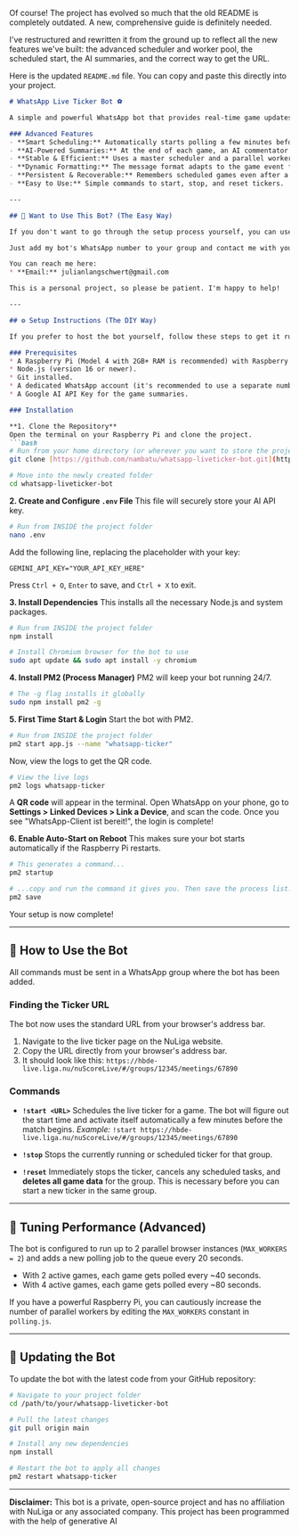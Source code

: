 Of course\! The project has evolved so much that the old README is completely outdated. A new, comprehensive guide is definitely needed.

I've restructured and rewritten it from the ground up to reflect all the new features we've built: the advanced scheduler and worker pool, the scheduled start, the AI summaries, and the correct way to get the URL.

Here is the updated `README.md` file. You can copy and paste this directly into your project.

````markdown
# WhatsApp Live Ticker Bot ⚽

A simple and powerful WhatsApp bot that provides real-time game updates from a [liga.nu](http://liga.nu) live ticker directly into your WhatsApp groups. Perfect for keeping your team or friends updated when they can't watch the game!

### Advanced Features
- **Smart Scheduling:** Automatically starts polling a few minutes before the scheduled game time to save resources.
- **AI-Powered Summaries:** At the end of each game, an AI commentator provides a witty, slightly sarcastic, and personalized summary of the match.
- **Stable & Efficient:** Uses a master scheduler and a parallel worker pool to handle multiple games at once without overloading the system.
- **Dynamic Formatting:** The message format adapts to the game event for maximum readability.
- **Persistent & Recoverable:** Remembers scheduled games even after a bot restart.
- **Easy to Use:** Simple commands to start, stop, and reset tickers.

---

## 🤝 Want to Use This Bot? (The Easy Way)

If you don't want to go through the setup process yourself, you can use the bot that I host on my personal Raspberry Pi.

Just add my bot's WhatsApp number to your group and contact me with your group's name and the game you want to follow. I'll start the ticker for you!

You can reach me here:
* **Email:** julianlangschwert@gmail.com

This is a personal project, so please be patient. I'm happy to help!

---

## ⚙️ Setup Instructions (The DIY Way)

If you prefer to host the bot yourself, follow these steps to get it running on a Raspberry Pi.

### Prerequisites
* A Raspberry Pi (Model 4 with 2GB+ RAM is recommended) with Raspberry Pi OS.
* Node.js (version 16 or newer).
* Git installed.
* A dedicated WhatsApp account (it's recommended to use a separate number).
* A Google AI API Key for the game summaries.

### Installation

**1. Clone the Repository**
Open the terminal on your Raspberry Pi and clone the project.
```bash
# Run from your home directory (or wherever you want to store the project)
git clone [https://github.com/nambatu/whatsapp-liveticker-bot.git](https://github.com/nambatu/whatsapp-liveticker-bot.git)

# Move into the newly created folder
cd whatsapp-liveticker-bot
````

**2. Create and Configure `.env` File**
This file will securely store your AI API key.

```bash
# Run from INSIDE the project folder
nano .env
```

Add the following line, replacing the placeholder with your key:

```
GEMINI_API_KEY="YOUR_API_KEY_HERE"
```

Press `Ctrl + O`, `Enter` to save, and `Ctrl + X` to exit.

**3. Install Dependencies**
This installs all the necessary Node.js and system packages.

```bash
# Run from INSIDE the project folder
npm install

# Install Chromium browser for the bot to use
sudo apt update && sudo apt install -y chromium
```

**4. Install PM2 (Process Manager)**
PM2 will keep your bot running 24/7.

```bash
# The -g flag installs it globally
sudo npm install pm2 -g
```

**5. First Time Start & Login**
Start the bot with PM2.

```bash
# Run from INSIDE the project folder
pm2 start app.js --name "whatsapp-ticker"
```

Now, view the logs to get the QR code.

```bash
# View the live logs
pm2 logs whatsapp-ticker
```

A **QR code** will appear in the terminal. Open WhatsApp on your phone, go to **Settings \> Linked Devices \> Link a Device**, and scan the code. Once you see "WhatsApp-Client ist bereit\!", the login is complete\!

**6. Enable Auto-Start on Reboot**
This makes sure your bot starts automatically if the Raspberry Pi restarts.

```bash
# This generates a command...
pm2 startup

# ...copy and run the command it gives you. Then save the process list.
pm2 save
```

Your setup is now complete\!

-----

## 🤖 How to Use the Bot

All commands must be sent in a WhatsApp group where the bot has been added.

### Finding the Ticker URL

The bot now uses the standard URL from your browser's address bar.

1.  Navigate to the live ticker page on the NuLiga website.
2.  Copy the URL directly from your browser's address bar.
3.  It should look like this: `https://hbde-live.liga.nu/nuScoreLive/#/groups/12345/meetings/67890`

### Commands

  * **`!start <URL>`**
    Schedules the live ticker for a game. The bot will figure out the start time and activate itself automatically a few minutes before the match begins.
    *Example:* `!start https://hbde-live.liga.nu/nuScoreLive/#/groups/12345/meetings/67890`

  * **`!stop`**
    Stops the currently running or scheduled ticker for that group.

  * **`!reset`**
    Immediately stops the ticker, cancels any scheduled tasks, and **deletes all game data** for the group. This is necessary before you can start a new ticker in the same group.

-----

## 🔧 Tuning Performance (Advanced)

The bot is configured to run up to 2 parallel browser instances (`MAX_WORKERS = 2`) and adds a new polling job to the queue every 20 seconds.

  * With 2 active games, each game gets polled every \~40 seconds.
  * With 4 active games, each game gets polled every \~80 seconds.

If you have a powerful Raspberry Pi, you can cautiously increase the number of parallel workers by editing the `MAX_WORKERS` constant in `polling.js`.

-----

## 🔄 Updating the Bot

To update the bot with the latest code from your GitHub repository:

```bash
# Navigate to your project folder
cd /path/to/your/whatsapp-liveticker-bot

# Pull the latest changes
git pull origin main

# Install any new dependencies
npm install

# Restart the bot to apply all changes
pm2 restart whatsapp-ticker
```

-----

**Disclaimer:** This bot is a private, open-source project and has no affiliation with NuLiga or any associated company. This project has been programmed with the help of generative AI

```
```
